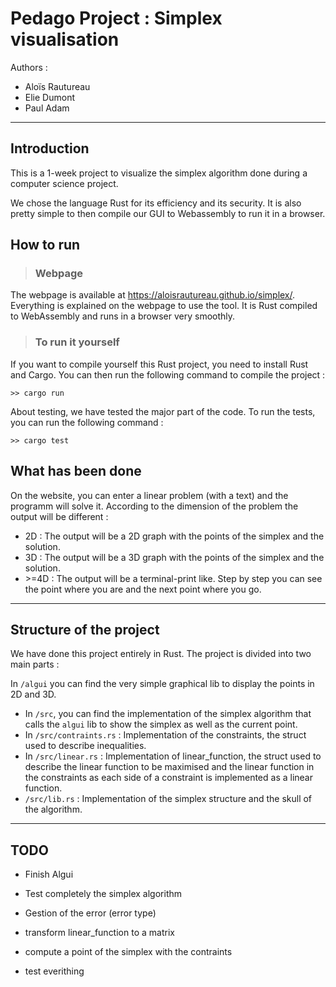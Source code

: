 # Pedago Project : Simplex visualisation

Authors :

- Aloïs Rautureau
- Elie Dumont
- Paul Adam

---

## **Introduction**
This is a 1-week project to visualize the simplex algorithm done during a computer science project. 
    
We chose the language Rust for its efficiency and its security. It is also pretty simple to then compile our GUI to Webassembly to run it in a browser.

## **How to run**
> ### Webpage
The webpage is available at https://aloisrautureau.github.io/simplex/. Everything is explained on the webpage to use the tool. It is Rust compiled to WebAssembly and runs in a browser very smoothly.

> ### To run it yourself
If you want to compile yourself this Rust project, you need to install Rust and Cargo. You can then run the following command to compile the project :

```
>> cargo run
```

About testing, we have tested the major part of the code. To run the tests, you can run the following command :

```
>> cargo test
```

## What has been done
On the website, you can enter a linear problem (with a text) and the programm will solve it. According to the dimension of the problem the output will be different :
- 2D : The output will be a 2D graph with the points of the simplex and the solution.
- 3D : The output will be a 3D graph with the points of the simplex and the solution.
- \>=4D : The output will be a terminal-print like. Step by step you can see the point where you are and the next point where you go.

---

## Structure of the project

We have done this project entirely in Rust. The project is divided into two main parts :

In ```/algui``` you can find the very simple graphical lib to display the points in 2D and 3D.

- In ```/src```, you can find the implementation of the simplex algorithm that calls the ```algui``` lib to show the simplex as well as the current point.
- In ```/src/contraints.rs``` : Implementation of the constraints, the struct used to describe inequalities.
- In ```/src/linear.rs``` : Implementation of linear_function, the struct used to describe the linear function to be maximised and the linear function in the constraints as each side of a constraint is implemented as a linear function.
- ```/src/lib.rs``` : Implementation of the simplex structure and the skull of the algorithm.

---

## TODO

- Finish Algui
- Test completely the simplex algorithm


- Gestion of the error (error type)
- transform linear_function to a matrix
- compute a point of the simplex with the contraints
- test everithing
